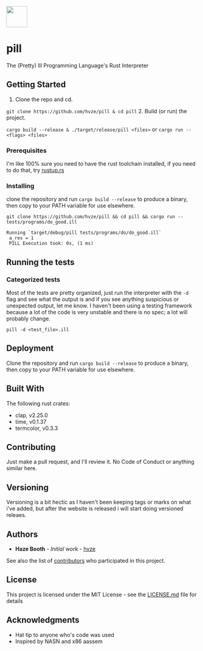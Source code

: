 <img src="https://cdn.rawgit.com/hvze/pill/7563861d/images/pill_logo.svg" width=55/> 

# pill

The (Pretty) Ill Programming Language's Rust Interpreter

## Getting Started

1. Clone the repo and cd.

`git clone https://github.com/hvze/pill & cd pill`
2. Build (or run) the project.

`cargo build --release & ./target/release/pill <files>`
or 
`cargo run -- <flags> <files>`


### Prerequisites

I'm like 100% sure you need to have the rust toolchain installed, if you need to do that, try [rustup.rs](https://rustup.rs)


### Installing

clone the repository and run `cargo build --release` to produce a binary, then copy to your PATH variable for use elsewhere.

`git clone https://github.com/hvze/pill && cd pill && cargo run -- tests/programs/do_good.ill`

```Finished dev [unoptimized + debuginfo] target(s) in 0.0 secs
Running `target/debug/pill tests/programs/do/do_good.ill`
 a_res = 1
 PILL Execution took: 0s, (1 ms)
```

## Running the tests

### Categorized tests

Most of the tests are pretty organized, just run the interpreter with the `-d` flag and see what the output is and if you see anything suspicious or unexpected output, let me know. I haven't been using a testing framework because a lot of the code is very unstable and there is no spec; a lot will probably change.


```
pill -d <test_file>.ill
```

## Deployment

Clone the repository and run `cargo build --release` to produce a binary, then copy to your PATH variable for use elsewhere.

## Built With

The following rust crates:
* clap, v2.25.0
* time, v0.1.37
* termcolor, v0.3.3

## Contributing

Just make a pull request, and I'll review it. No Code of Conduct or anything similar here.

## Versioning

Versioning is a bit hectic as I haven't been keeping tags or marks on what i've added, but after the website is released i will start doing versioned releaes.

## Authors

* **Haze Booth** - *Initial work* - [hvze](https://github.com/hvze)

See also the list of [contributors](https://github.com/hvze/pill/contributors) who participated in this project.

## License

This project is licensed under the MIT License - see the [LICENSE.md](LICENSE.md) file for details

## Acknowledgments

* Hat tip to anyone who's code was used
* Inspired by NASN and x86 aassem


